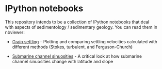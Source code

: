 IPython notebooks
=======================
This repository intends to be a collection of IPython notebooks that deal with aspects of sedimentology / sedimentary geology. You can read them in nbviewer:

- [Grain settling](http://nbviewer.org/github/zsylvester/notebooks/blob/master/grain_settling.ipynb) - Plotting and comparing settling velocities calculated with different methods (Stokes, turbulent, and Ferguson-Church)

- [Submarine channel sinuosities](http://nbviewer.org/github/zsylvester/notebooks/blob/master/channel_sinuosities.ipynb) - A critical look at how submarine channel sinuosities change with latitude and slope
